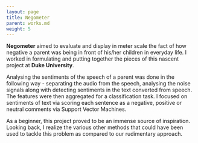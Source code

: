 ```yaml
---
layout: page
title: Negometer
parent: works.md
weight: 5
---
```


<strong>Negometer</strong> aimed to evaluate and display in meter scale the fact of how negative a parent was being in front of his/her children in everyday life. I worked in formulating and putting together the pieces of this nascent project at <strong>Duke University</strong>.

Analysing the sentiments of the speech of a parent was done in the following way - separating the audio from the speech, analysing the noise signals along with detecting sentiments in the text converted from speech. The features were then aggregated for a classification task. I focused on sentiments of text via scoring each sentence as a negative,  positive or neutral comments via Support Vector Machines. 

As a beginner, this project proved to be an immense source of inspiration. Looking back, I realize the various other methods that could have been used to tackle this problem as compared to our rudimentary approach.
